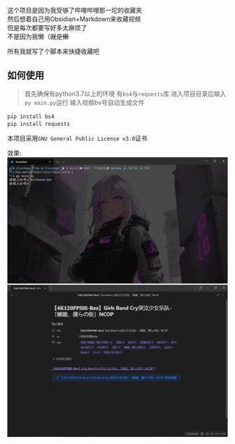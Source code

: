 这个项目是因为我受够了哔哩哔哩那一坨的收藏夹  
然后想着自己用Obsidian+Markdown来收藏视频  
但是每次都要写好多太麻烦了  
不是因为我懒（~~就是懒~~  

所有我就写了个脚本来快捷收藏吧
## 如何使用
> 首先确保有python3.7以上的环境
> 有`bs4`与`requests`库
>进入项目目录后输入`py main.py`运行
>输入视频bv号自动生成文件

```python
pip install bs4
pip install requests
```

本项目采用`GNU General Public License v3.0`证书  

效果:
![screen-term.png](screen-term.png)
![screen-obsi.png](screen-obsi.png)